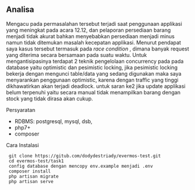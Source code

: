 ## Analisa 
Mengacu pada permasalahan tersebut terjadi saat penggunaan applikasi yang meningkat pada acara 12.12, dan pelaporan persediaan barang menjadi tidak akurat bahkan menyebabkan persediaan menjadi minus namun tidak ditemukan masalah kecepatan applikasi. Menurut pendapat saya kasus tersebut termasuk pada <i> race condition </i>, dimana banyak request yang diterima secara bersamaan pada suatu waktu. Untuk mengantisipasinya terdapat 2 teknik pengelolaan concurrency pada pada database yaitu optimistic dan pesimistic locking, jika pesimistic locking bekerja dengan mengunci table/data yang sedang digunakan maka saya menyarankan penggunaan optimistic, karena dengan traffic yang tinggi dikhawatirkan akan terjadi deadlock. 
untuk saran ke2 jika update applikasi belum terpenuhi yaitu secara manual tidak menampilkan barang dengan stock yang tidak dirasa akan cukup.


Persyaratan
- RDBMS: postgresql, mysql, dsb,
- php7+
- composer


Cara Instalasi

``` 
 git clone https://gitub.com/dodydestriady/evermos-test.git
 cd evermos-test/task1
 config database dengan mencopy env.example menjadi .env
 composer install
 php artisan migrate
 php artisan serve 
```

